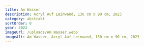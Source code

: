 ```yaml
---
title: Am Wasser
description: Acryl Auf Leinwand, 130 cm x 90 cm, 2023
category: abstrakt
sortOrder: 0
year: 2023
imageUrl: /uploads/Am Wasser.webp
imageAlt: Am Wasser, Acryl Auf Leinwand, 130 cm x 90 cm, 2023
---
```

